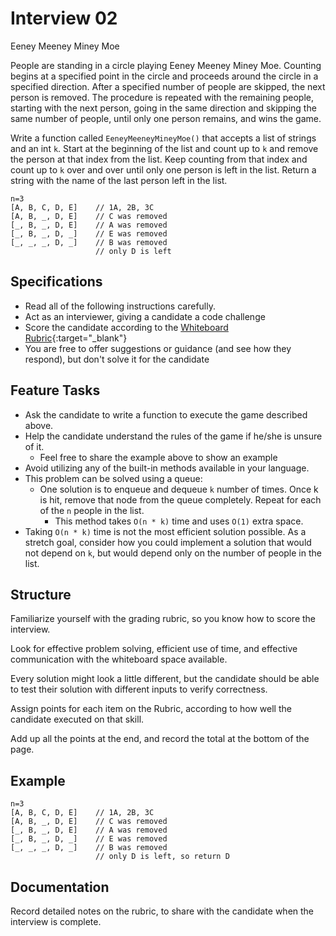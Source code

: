 # Interview 02

Eeney Meeney Miney Moe

People are standing in a circle playing Eeney Meeney Miney Moe. Counting begins at a
specified point in the circle and proceeds around the circle in a specified
direction. After a specified number of people are skipped, the next person is
removed. The procedure is repeated with the remaining people, starting with the
next person, going in the same direction and skipping the same number of people,
until only one person remains, and wins the game.


Write a function called `EeneyMeeneyMineyMoe()` that accepts a list of strings and an int
`k`. Start at the beginning of the list and count up to `k` and remove the person
at that index from the list. Keep counting from that index and count
up to `k` over and over until only one person is left in the list. Return a
string with the name of the last person left in the list.

```
n=3
[A, B, C, D, E]    // 1A, 2B, 3C
[A, B, _, D, E]    // C was removed
[_, B, _, D, E]    // A was removed
[_, B, _, D, _]    // E was removed
[_, _, _, D, _]    // B was removed
                   // only D is left
```

## Specifications

- Read all of the following instructions carefully.
- Act as an interviewer, giving a candidate a code challenge
- Score the candidate according to the [Whiteboard Rubric](https://docs.google.com/spreadsheets/d/1scthkmARfzAFZrSYAp6LA2coOaoWUWbSzMbtIU4jcHw){:target="_blank"}
- You are free to offer suggestions or guidance (and see how they respond),  but don't solve it for the candidate

## Feature Tasks

- Ask the candidate to write a function to execute the game described above.
- Help the candidate understand the rules of the game if he/she is unsure of it.
  - Feel free to share the example above to show an example
- Avoid utilizing any of the built-in methods available in your language.
- This problem can be solved using a queue:
  - One solution is to enqueue and dequeue `k` number of times. Once k is hit, remove that node from the queue completely. Repeat for each of the `n` people in the list.
    - This method takes `O(n * k)` time and uses `O(1)` extra space.
- Taking `O(n * k)` time is not the most efficient solution possible. As a stretch goal, consider how you could implement a solution that would not depend on `k`, but would depend only on the number of people in the list.

## Structure

Familiarize yourself with the grading rubric, so you know how to score the interview.

Look for effective problem solving, efficient use of time, and effective communication with the whiteboard space available.

Every solution might look a little different, but the candidate should be able to test their solution with different inputs to verify correctness.

Assign points for each item on the Rubric, according to how well the candidate executed on that skill.

Add up all the points at the end, and record the total at the bottom of the page.

## Example

```
n=3
[A, B, C, D, E]    // 1A, 2B, 3C
[A, B, _, D, E]    // C was removed
[_, B, _, D, E]    // A was removed
[_, B, _, D, _]    // E was removed
[_, _, _, D, _]    // B was removed
                   // only D is left, so return D
```

## Documentation

Record detailed notes on the rubric, to share with the candidate when the interview is complete.
